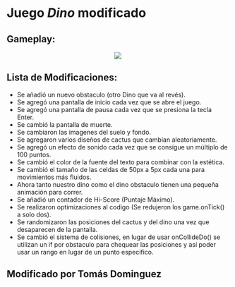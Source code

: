 
# Juego *Dino* modificado

## Gameplay:

<p align="center">
  <img src="https://i.imgur.com/uAAls8x.gif" />
</p>

## Lista de Modificaciones:

 - Se añadió un nuevo obstaculo (otro Dino que va al revés).
 - Se agregó una pantalla de inicio cada vez que se abre el juego.
 - Se agregó una pantalla de pausa cada vez que se presiona la tecla Enter.
 - Se cambió la pantalla de muerte.
 - Se cambiaron las imagenes del suelo y fondo.
 - Se agregaron varios diseños de cactus que cambian aleatoriamente.
 - Se agregó un efecto de sonido cada vez que se consigue un múltiplo de 100 puntos.
 - Se cambió el color de la fuente del texto para combinar con la estética.
 - Se cambió el tamaño de las celdas de 50px a 5px cada una para movimientos más fluidos.
 - Ahora tanto nuestro dino como el dino obstaculo tienen una pequeña animación para correr.
 - Se añadió un contador de Hi-Score (Puntaje Máximo).
 - Se realizaron optimizaciones al codigo (Se redujeron los game.onTick() a solo dos).
 - Se randomizaron las posiciones del cactus y del dino una vez que desaparecen de la pantalla.
 - Se cambió el sistema de colisiones, en lugar de usar onCollideDo() se utilizan un if por obstaculo para chequear las posiciones y así poder usar un rango en lugar de un punto especifico.
## Modificado por Tomás Dominguez